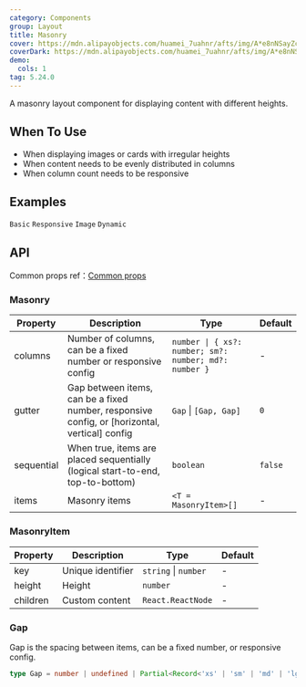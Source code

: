 ```yaml
---
category: Components
group: Layout
title: Masonry
cover: https://mdn.alipayobjects.com/huamei_7uahnr/afts/img/A*e8nNSayZcBMAAAAAAAAAAAAADrJ8AQ/original
coverDark: https://mdn.alipayobjects.com/huamei_7uahnr/afts/img/A*e8nNSayZcBMAAAAAAAAAAAAADrJ8AQ/original
demo:
  cols: 1
tag: 5.24.0
---
```


A masonry layout component for displaying content with different heights.

## When To Use

- When displaying images or cards with irregular heights
- When content needs to be evenly distributed in columns
- When column count needs to be responsive

## Examples

<!-- prettier-ignore -->
<code src="./demo/basic.tsx">Basic</code>
<code src="./demo/responsive.tsx">Responsive</code>
<code src="./demo/image.tsx">Image</code>
<code src="./demo/dynamic.tsx">Dynamic</code>

## API

Common props ref：[Common props](/docs/react/common-props)

### Masonry

| Property | Description | Type | Default |
| --- | --- | --- | --- |
| columns | Number of columns, can be a fixed number or responsive config | `number \| { xs?: number; sm?: number; md?: number }` | - |
| gutter | Gap between items, can be a fixed number, responsive config, or \[horizontal, vertical\] config | `Gap` \| `[Gap, Gap]` | `0` |
| sequential | When true, items are placed sequentially (logical start-to-end, top-to-bottom) | `boolean` | `false` |
| items | Masonry items | `<T = MasonryItem>[]` | - |

### MasonryItem

| Property | Description       | Type                 | Default |
| -------- | ----------------- | -------------------- | ------- |
| key      | Unique identifier | `string` \| `number` | -       |
| height   | Height            | `number`             | -       |
| children | Custom content    | `React.ReactNode`    | -       |

### Gap

Gap is the spacing between items, can be a fixed number, or responsive config.

```ts
type Gap = number | undefined | Partial<Record<'xs' | 'sm' | 'md' | 'lg' | 'xl' | 'xxl', number>>;
```

